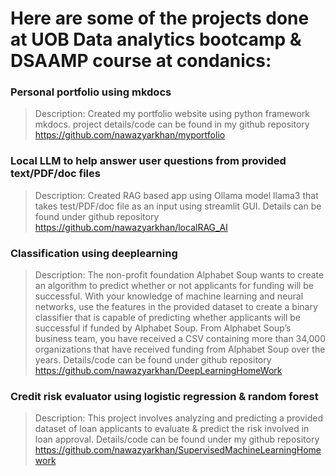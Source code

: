 # Here are some of the projects done at UOB Data analytics bootcamp & DSAAMP course at condanics:

### Personal portfolio using mkdocs  
> Description:
> Created my portfolio website using python framework mkdocs.
> project details/code can be found in my github repository https://github.com/nawazyarkhan/myportfolio


### Local LLM to help answer user questions from provided text/PDF/doc files
> Description:
>   Created RAG based app using Ollama model llama3 that takes test/PDF/doc file as an input
>   using streamlit GUI.
>   Details can be found under github repository https://github.com/nawazyarkhan/localRAG_AI


### Classification using deeplearning 
> Description:
> The non-profit foundation Alphabet Soup wants to create an algorithm to predict whether or not applicants for funding will be successful. With your knowledge of machine learning and neural networks, use the features in the provided dataset to create a binary classifier that is capable of predicting whether applicants will be successful if funded by Alphabet Soup. From Alphabet Soup’s business team, you have received a CSV containing more than 34,000 organizations that have received funding from Alphabet Soup over the years.
> Details/code can be found under github repository https://github.com/nawazyarkhan/DeepLearningHomeWork


### Credit risk evaluator using logistic regression & random forest
> Description:
> This project involves analyzing and predicting a provided dataset of loan applicants to evaluate & predict the risk involved in loan approval.
> Details/code can be found under my github repository https://github.com/nawazyarkhan/SupervisedMachineLearningHomework


